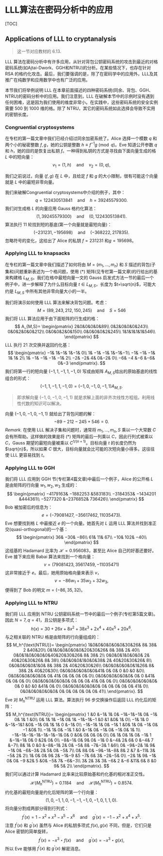 # LLL算法在密码分析中的应用

[TOC]

## Applications of LLL to cryptanalysis

> 这一节对应教材的 6.13.

LLL 算法在密码分析中有许多应用，从针对背包公钥密码系统的攻击到最近的对格密码系统(如Ajtai-Dwork、GGH和NTRU)的分析。在某些情况下，也存在针对 RSA 的格约化攻击。最后，我们要强调的是，除了在密码学中的应用外，LLL及其推广在纯数学和应用数学中也有广泛的应用。

本节我们将举例说明 LLL 在本章前面描述的四种密码系统(同余、背包、GGH、NTRU)的密码分析中的应用。我们注意到，LLL 在破解本节中的示例时没有遇到任何困难，这是因为我们使用的维度非常小。在实践中，这些密码系统的安全实例需要 500 到 1000 维的格。除了 NTRU，其它的密码系统如此选择会导致不实用的密钥长度。

### Congruential cryptosystems

在专栏的第一篇文章中我们已经介绍过同余加密系统了。Alice 选择一个模数 $q$ 和两个小的秘密整数 $f,g$，她的公钥是整数 $h\equiv f^{-1}g \pmod{q}$。Eve 知道公开参数 $q$ 和 $h$，她的目的是恢复出私钥 $f$。一种得到私钥的方式是寻找由下面向量生成的格 $L$ 中的短向量：
$$
v_1=(1,h)\quad\text{and}\quad v_2=(0,q),
$$

我们之前说过，向量 $(f,g)$ 在 $L$ 中，且给定 $f$ 和 $g$ 的大小限制，很有可能这个向量就是 $L$ 中的最短非零向量。

我们来破解Congruential cryptosystems中介绍的例子，其中：
$$
 q=122430513841\quad\text{and}\quad h=39245579300.
$$
我们对生成格 $L$ 的向量应用 Gauss 格约化算法：
$$
 (1,39245579300)\quad\text{and}\quad (0,122430513841).
$$
算法执行 11 轮找到短的基底(第一个向量就是最短向量)：
$$
(−231231,−195698)\quad\text{and}\quad (−368222,217835).
$$
忽略符号的变化，这给出了 Alice 的私钥 $f=231231$ 和$g=195698$。

### Applying LLL to knapsacks

在专栏的第一篇文章中我们描述了如何将由 $M=(m_1,\dots,m_n)$ 和 $S$ 描述的背包(子集和)问题重新表述为一个格问题，使用 $(*)$ 矩阵(见专栏第一篇文章)的行给出的基来构建格 $L_{M,S}$。我们在格中最短向量一文的 Gauss 启发式方法一节的最后一个例子中，进一步解释了为什么目标向量 $t\in L_{M,S}$，长度为 $t=\sqrt{n}$，可能大约是 $L_{M,S}$ 中所有其他非零向量大小的一半。

我们将演示如何使用 LLL 算法来解决背包问题。考虑：
$$
 M=(89,243,212,150,245)\quad\text{and}\quad S=546
$$
我们将 LLL 算法应用于由下面矩阵的行生成的格：
$$
A_{M,S}=
\begin{pmatrix}
2&0&0&0&0&89\\
0&2&0&0&0&243\\
0&0&2&0&0&212\\
0&0&0&2&0&150\\
0&0&0&0&2&245\\
1&1&1&1&1&546\\
\end{pmatrix}
$$
LLL 执行 21 次交换并返回约化基：
$$
\begin{pmatrix}
−1& 1&−1& 1&−1& 0\\
 1& −1& −1& 1&−1&−1\\
 −1& −1& −1& 1& 1& 2\\
 1& −1& −1& −1& −1& 2\\
 −2& −2& 4& 0&−2& 0\\
 −6& −4 &−6 &−6& 0&−3
\end{pmatrix}.
$$
我们将第一行的短向量 $(−1,1,−1,1,−1,0)$ 写成由矩阵 $A_{M,S}$​ 给出的原始基底的线性组合的形式：
$$
 (−1,1,−1,1,−1,0) = (−1,0,−1,0,−1,1)A_{M,S}.
$$
> 即求解向量 $(−1,0,−1,0,−1,1)$ 就是求解上面的非齐次线性方程组。利用线性代数的知识可以解决。

向量 $(−1,0,−1,0,−1,1)$ 就给出了背包问题的解：
$$
 −89−212−245+546 = 0.
$$
*Remark.* 在使用 LLL 解决子集和问题时，通常将 $m_1,\dots,m_n,S$ 乘以一个大常数 $C$ 会有所帮助。这样做的效果是将 $(*)$ 矩阵的最后一列乘以 $C$，因此行列式被乘以 $C$，Gauss 期望的最短向量被乘以 $C^{1/(n+1)}$。目标向量 $t$ 的长度仍然为 $\sqrt{n}$，所以如果 $C$ 很大，目标向量就会比可能的次短向量小得多。这往往使 LLL 更容易找到 $t$。

### Applying LLL to GGH

我们将 LLL 应用到 GGH 节(专栏第4篇文章)中最后一个例子，Alice 的公开格 $L$ 是由矩阵的行向量 $w_1,w_2,w_3$ 生成的：
$$
\begin{pmatrix}
−4179163& −1882253 &583183\\
 −3184353& −1434201 &444361\\
 −5277320 &−2376852& 736426\\
 \end{pmatrix}
$$
Bob 被加密后的信息为：
$$
 e =(−79081427,−35617462,11035473).
$$
Eve 想要找到格 $L$ 中最接近 $e$ 的一个向量。她首先对 $L$ 运用 LLL 算法并找到准正交(quasi-orthogonal)的一个基：
$$
\begin{pmatrix}
 36& −30& −86\\
 61& 11& 67\\
 −10& 102& −40\\
 \end{pmatrix}
$$
这组基的 Hadamard 比率为 $\mathcal{H}=0.956083$​，甚至比 Alice 自己的好基还要好。Eve 接下来应用 Babai 算法来找到一个格向量：
$$
v=(79081423,35617459,−11035471)
$$
这非常接近于 $e$。最后，她用原始格向量来表示 $v$，
$$
 v=−86w_1+35w_2+32w_3,
$$
便得到了 Bob 的明文 $m=(−86,35,32)$。

### Applying LLL to NTRU

我们将 LLL 应用到 NTRU 公钥密码系统一节中的最后一个例子(专栏第5篇文章)。因此 $N=7,q=41$，且公钥是多项式：
$$
h(x)=30+26x+8x^2+38x^3+2x^4+40x^5+20x^6.
$$
与之相关联的 NTRU 格是由矩阵的行向量组成的：
$$
M_h^{\text{NTRU}}=
\begin{pmatrix}
1&0&0&0&0&0&0&30&26& 8& 38& 2 &40&20\\
 0&1&0&0&0&0&0&20&30&26& 8& 38& 2& 40\\
 0&0&1&0&0&0&0&40&20&30&26& 8& 38& 2\\
 0&0&0&1&0&0&0& 2& 40&20&30&26& 8& 38\\
 0&0&0&0&1&0&0&38& 2& 40&20&30&26& 8\\
 0&0&0&0&0&1&0& 8& 38& 2& 40&20&30&26\\
 0&0&0&0&0&0&1&26& 8& 38& 2& 40&20&30\\
 0&0&0&0&0&0&0&41& 0& 0& 0 &0 &0 &0\\
 0&0&0&0&0&0&0& 0& 41& 0& 0& 0& 0& 0\\
 0&0&0&0&0&0&0& 0& 0 &41& 0& 0& 0& 0\\
 0&0&0&0&0&0&0& 0& 0& 0& 41& 0& 0& 0\\
 0&0&0&0&0&0&0& 0& 0 &0 &0 &41& 0& 0\\
 0&0&0&0&0&0&0& 0& 0& 0& 0& 0& 41& 0\\
 0&0&0&0&0&0&0& 0& 0& 0& 0& 0& 0& 41\\
\end{pmatrix}.
$$
Eve 对 $M_h^{\text{NTRU}}$ 运用 LLL 算法。算法执行 96 步交换操作后返回 LLL 约化后的矩阵：
$$
M_h^{\text{NTRU}}=
\begin{pmatrix}
1 &0 &−1& 1& 0& −1&−1&−1& 0& −1& 0& 1& 1 &0\\
 0& 1& 1& −1& 0& 1& −1&−1&−1 &0 &1 &0& 1& 0\\
 −1& 1& 0 &−1&−1&1 &0& −1& 0& 1& 1& 0 &−1& 0\\
 −1&−1& 1& 0& −1& 1 &0& 1& 0& −1& 0& −1 &0& 1\\
 −1& 1& 0& −1& 1 &0 &−1& 0& −1& 0& −1& 0& 1& 1\\
 −1&−1&−1&−1&−1&−1&−1& 0& 0 &0& 0& 0& 0& 0\\
 0& 1& 0& 1& 0& −1& 1 &−1&−1& 0& 0 &2& 0& 0\\
 −8&−1& 0& 9& 0& −1& 0 &−4& 2& 6& 0 &−4& 7 &−7\\
 8& 1& 0 &0 &−8&−1& 2& 0& −5& 8& −7&−3& 1 &6\\
 0& −9&−2& 1& 9& −1& 0& −6&−3& 2& 5& 0& −5& 7\\
 0& 8& 0& −9&−1&−8& 8& 2 &7 &−11& 3& −5& 2& 2\\
 1& 0& 0& 9& 2& −1&−9 &5 −7& 6& 3& −2&−5& 0\\
 −2& 1& 9& −1& 0& 0& −9 &2& 5 &0& −5& 7& −6&−3\\
 3& 2& 3& 3& −6& 2 &−6 &11& 6& 8 &0 9& 5& 2\\
\end{pmatrix}.
$$
我们可以通过计算 Hadamard 比率来比较原始基和约化基的相对准正交性。
$$
\mathcal{H}(M_h^{\text{NTRU}})=0.1184\quad\text{and}\quad\mathcal{H}(M_h^{\text{NTRU}})=0.8574.
$$
约化基的最短向量是约化后矩阵的第一个行向量：
$$
 (1, 0,−1,1,0,−1,−1,−1,0,−1,0,1,1,0).
$$
将向量分割成两部分得到行列式：
$$
 f^{'} (x)=1−x^2 +x^3−x^5−x^6\quad\text{and}\quad g^{'}(x)=−1−x^2+x^4+x^5.
$$
注意 $f^{'}(x)$ 和 $g^{'}(x)$ 虽然与 Alice 的私钥多项式 $f(x),g(x)$ 不同，但是，它们只是 Alice 密钥的简单旋转，
$$
f^{'}(x)=-x^3 \star f(x)\quad\text{and}\quad g^{'}(x)=-x^3\star g(x),
$$
所以 Eve 能够用 $f^{'}(x)$ 和 $g^{'}(x)$ 解密消息。















